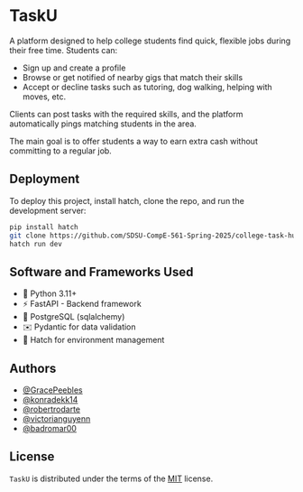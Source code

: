 # TaskU

A platform designed to help college students find quick, flexible jobs during their free time. Students can:

- Sign up and create a profile
- Browse or get notified of nearby gigs that match their skills
- Accept or decline tasks such as tutoring, dog walking, helping with moves, etc.

Clients can post tasks with the required skills, and the platform automatically pings matching students in the area.

The main goal is to offer students a way to earn extra cash without committing to a regular job.

## Deployment

To deploy this project, install hatch, clone the repo, and run the development server:

```bash
pip install hatch
git clone https://github.com/SDSU-CompE-561-Spring-2025/college-task-hub.git
hatch run dev
```

## Software and Frameworks Used

- 🐍 Python 3.11+
- ⚡ FastAPI - Backend framework
- 🐘 PostgreSQL (sqlalchemy)
- ✉️ Pydantic for data validation
- 🧪 Hatch for environment management

## Authors

- [@GracePeebles](https://github.com/GracePeebles)
- [@konradekk14](https://www.github.com/konradekk14)
- [@robertrodarte](https://github.com/robertrodarte)
- [@victorianguyenn](https://github.com/victorianguyenn)
- [@badromar00](https://github.com/badromar00)

## License

`TaskU` is distributed under the terms of the [MIT](https://spdx.org/licenses/MIT.html) license.
